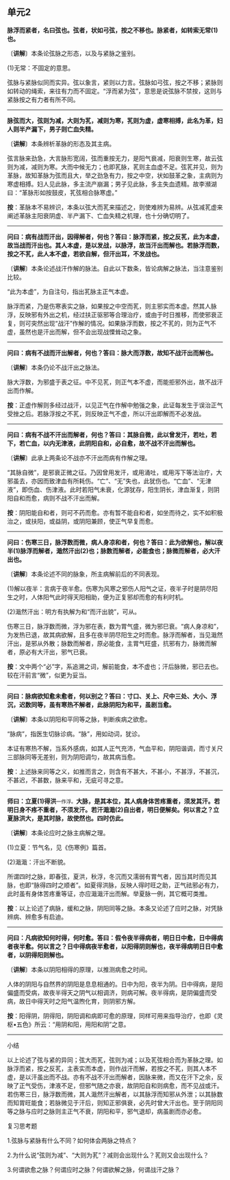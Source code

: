 ## 单元2

**脉浮而紧者，名曰弦也。弦者，状如弓弦，按之不移也。脉紧者，如转索无常(1)也。**

〔**讲解**〕本条论弦脉之形态，以及与紧脉之鉴别。

(1)无常：不固定的意思。

弦脉与紧脉似同而实异。弦以象言，紧则以力言。弦脉如弓弦，按之不移；紧脉则如转动的绳索，来往有力而不固定。“浮而紧为弦”，意思是说弦脉不禁按，这则与紧脉按之有力者有所不同。

------

**脉弦而大，弦则为减，大则为芤，减则为寒，芤则为虚，虚寒相搏，此名为革，妇人则半产漏下，男子则亡血失精。**

〔**讲解**〕本条辨析革脉的形态及其主病。

弦言脉来劲急，大言脉形宽阔，弦而重按无力，是阳气衰减，阳衰则生寒，故云弦则为减，减则为寒。大而中候无力；也即芤脉，芤则主血虚不足。弦芤并见，则为革脉，故知革脉为弦而且大，举之劲急有力，按之中空，状如鼓革之象，主病则为寒虚相搏。妇人见此脉，多主流产崩漏；男子见此脉，多主失血遗精。故李瀕湖曰：“革脉形如按鼓皮，芤弦相合脉寒虚。”

**按**：革脉本不易辨识，本条以弦大而芤来描述之，则使难辨为易辨。从弦减芤虚来阐述革脉主阳衰阴虚、半产漏下、亡血失精之机理，也十分确切明了。

------

**问曰：病有战而汗出，因得解者，何也？答曰：脉浮而紧，按之反芤，此为本虚，故当战而汗出也。其人本虚，是以发战，以脉浮，故当汗出而解也。若脉浮而数，按之不芤，此人本不虚，若欲自解，但汗出耳，不发战也。**

〔**讲解**〕本条论述战汗作解的脉法。自此以下数条，皆论病解之脉法，当注意鉴别比较。

“此为本虚”，为自注句，指出芤脉主正气本虚。

脉浮而紧，乃是伤寒表实之脉，如果按之中空而芤，则主邪实而本虚。然其人脉浮，反映邪有外出之机，经过扶正驱邪等合理治疗，或由于时日推移，而使邪衰正复，则可突然出现“战汗”作解的情况。如果脉浮而数，按之不芤的，则为正气不虚，虽然也是汗出而解，但不会出现战慄耸动之象。

------

**问曰：病有不战而汗出解者，何也？答曰：脉大而浮数，故知不战汗出而解也。**

〔**讲解**〕本条仍论不战汗出之脉法。

脉大浮数，为邪盛于表之征。中不见芤，则正气本不虚，而能拒邪外出，故不战汗出而作解。

**按**：正虚作解则多经过战汗，以见正气在作解中勉强之象，此证每发生于误治正气受挫之后。若脉浮按之不芤，则反映正气不虚，所以汗出即解而不必发战。

------

**问曰：病有不战不汗出而解者，何也？答曰：其脉自微，此以曾发汗，若吐，若下，若亡血，以内无津液，此阴阳自和，必自愈，故不战不汗出而解也。**

〔**讲解**〕此承上两条论不战亦不汗出而病有作解之理。

“其脉自微”，是邪衰正微之征。乃因曾用发汗，或用涌吐，或用泻下等法治疗，大邪虽去，亦因而致津血有所耗伤。“亡”、“无”失也，此犹伤也。“亡血”、“无津液”，即伤血、伤津液。此时若阳气未衰，化源犹存，阳生阴长，津血渐复，则阴阳自和而愈，病则不战不汗出而解。

**按**：阴阳能自和者，则可不药而愈。亦有暂不能自和者，如坐而待之，实不如积极治之，或扶阳，或益阴，或阴阳兼顾，使正气早复而愈。

------

**问曰：伤寒三日，脉浮数而微，病人身凉和者，何也？答曰：此为欲解也，解以夜半(1)脉浮而解者，濈然汗出(2)也；脉数而解者，必能食也；脉微而解者，必大汗出也。**

〔**讲解**〕本条论述不同的脉象，所主病解前后的不同表现。

(1)解以夜半：言病于夜半愈。伤寒为风寒之邪伤人阳气之证，夜半子时是阴尽阳生之时，人体阳气此时得天阳相助，便为正复邪却而愈的有利时机。

(2)濈然汗出：明方有执解为和“而汗出貌”，可从。

伤寒三日，脉浮数而微，浮为邪在表，数为胃气盛，微为邪巳衰。“病人身凉和”，为发热已退，故其病欲解，且多在夜半阴尽阳生之时而愈。脉浮而解者，当见濈然汗出，是邪从外散；脉数而解者，原必能食，主胃气旺盛，抗邪有力，脉微而解者，原必有大汗出，邪气已衰。

**按**：文中两个“必”字，系追溯之词，解前能食，本不虚也；汗后脉微，邪已去也。较在汗前言“微”，似更为妥当。

------

**问曰：脉病欲知愈未愈者，何以别之？答曰：寸口、关上、尺中三处、大小、浮沉，迟数同等，虽有寒热不解者，此脉阴阳为和平，虽剧当愈。**

〔**讲解**〕本条以阴阳和平同等之脉，判断疾病之欲愈。

“脉病”，指医生切脉诊病。“脉”，用如动词，犹诊。

本证有寒热不解，当系外感病，如其人正气充沛，气血平和，阴阳谐调，而寸关尺三部脉同等无差别，则为阴阳调匀，故其病当愈。

**按**：上述脉来同等之义，如推而言之，则含有不甚大，不甚小，不甚浮，不甚沉，不甚迟，不甚数，脉来平和，无疵可寻之意。

------

**师曰：立夏(1)得洪**<small>一作浮。</small>**大脉，是其本位，其人病身体苦疼重者，须发其汗。若明日身不疼不重者，不须发汗。若汗濈濈(2)自出者，明日便解矣。何以言之？立夏脉洪大，是其时脉，故使然也。四时仿此。**

〔**讲解**〕本条论应时之脉主病解之理。

(1)立夏：节气名，见《伤寒例》篇首。

(2)濈濈：汗出不断貌。

所谓四时之脉，即春弦，夏洪，秋浮，冬沉而又濡弱有胃气者，因当其时而见其脉，也即“脉得四时之顺者”。如夏得洪脉，反映人得时旺之助，正气祛邪必有力，此时虽有身体苦疼重等证，亦应濈濈汗出而解。举夏脉一例，其它概可类推。

**按**：以上论述了病脉，缓和之脉，阴阳同等之脉。本条又论述了应时之脉，对凭脉辨病、辨愈多有启迪。

------

**问曰：凡病欲知何时得，何时愈。答曰：假令夜半得病者，明日日中愈，日中得病者夜半愈。何以言之？日中得病夜半愈者，以阳得阴则解也，夜半得病明日日中愈者，以阴得阳则解也。**

〔**讲解**〕本条以阴阳相得的原理，以推测病愈之时间。

人体的阴阳与自然界的阴阳是息息相通的。日中为阳，夜半为阴。日中得病，是阳偏盛而受病，故夜半得天之阴气以相调济，则病可解。夜半得病，是阴偏盛而受病，故日中得天时之阳气温煦化育，则阴邪方解。

**按**：阳得阴，阴得阳，阴阳调和病即可愈的原理，同样可用来指导治疗，也即《灵枢•五色》所云：“用阴和阳，用阳和阴”之意。

------

小结

以上论述了弦与紧的异同；弦大而芤，弦则为减；以及芤弦相合而为革脉之理。如脉浮而紧，按之反芤，主表实而本虚，则作战汗而解，若按之不芤，则其人本不虚，是以汗虽出而不战。亦有不战不汗出而解者，因脉来微，而又在汗下之余，反映了正气受伤，津液不足，但邪气随之亦衰，故阴阳自和则病愈，而不见战或汗。若伤寒三日，脉浮数而微，其人濈然汗出解者，以其脉浮而知邪从外泄；以其脉数而知胃旺能食；若脉微见于汗后，则知正邪俱衰，必先时曾大汗出也。至于阴阳同等之脉与应时之脉则主正气不衰，阴阳和平，邪气退却，病虽剧而亦必愈。

复习思考题

1.弦脉与紧脉有什么不同？如何体会两脉之特点？

2.为什么说“弦则为减”、“大则为芤”？减则会出现什么？芤则又会出现什么？

3.何谓欲愈之脉？何谓应时之脉？何谓欲解之脉，何谓战汗之脉？
